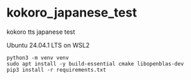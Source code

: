 # kokoro_japanese_test
kokoro tts japanese test


Ubuntu 24.04.1 LTS on WSL2

```
python3 -m venv venv
sudo apt install -y build-essential cmake libopenblas-dev
pip3 install -r requirements.txt
```

